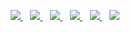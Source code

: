 

<p align='center'>
  
  <a href="https://open.spotify.com/user/31dpeb3waobebs75aih2sfuq6vfa?si=tVL6TPPDQPiwVe5IB9Q3iw">
    <img src="https://img.shields.io/badge/Spotify-1ED760?&style=for-the-badge&logo=spotify&logoColor=white" />
  </a>&nbsp;&nbsp;
  <a href="https://steamcommunity.com/id/ieuxars">
    <img src="https://img.shields.io/badge/Steam-000000?style=for-the-badge&logo=steam&logoColor=white" />        
  </a>&nbsp;&nbsp;
  
  <a href="https://www.instagram.com/erhanzy/">
    <img src="https://img.shields.io/badge/Instagram-E4405F?style=for-the-badge&logo=instagram&logoColor=white" />        
  </a>&nbsp;&nbsp;
  <a href="https://discord.com/users/813927256183013376">
    <img src="https://img.shields.io/badge/Discord-7289DA?style=for-the-badge&logo=discord&logoColor=white" />        
  </a>&nbsp;&nbsp;
    
   <a href="https://twitter.com/aepaulallen">
    <img src="https://img.shields.io/badge/Twitter-1DA1F2?style=for-the-badge&logo=twitter&logoColor=white" />                      
  </a>&nbsp;&nbsp;
  
  <img src="https://lanyard-profile-readme.vercel.app/api/813927256183013376">
  
 
